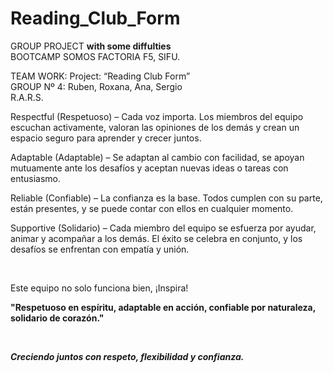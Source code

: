 # Reading_Club_Form
GROUP PROJECT **with some diffulties**
<br>
BOOTCAMP SOMOS FACTORIA F5, SIFU. 
<br>

TEAM WORK: Project:  “Reading Club Form”
<br>
 GROUP Nº 4:  Ruben, Roxana, Ana, Sergio
<br>
 R.A.R.S.
 <br>
 
<p>Respectful (Respetuoso) – Cada voz importa. Los miembros del equipo escuchan activamente, valoran las opiniones de los demás y crean un espacio seguro para aprender y crecer juntos.</p>

<p>Adaptable (Adaptable) – Se adaptan al cambio con facilidad, se apoyan mutuamente ante los desafíos y aceptan nuevas ideas o tareas con entusiasmo.</p>
<p>Reliable (Confiable) – La confianza es la base. Todos cumplen con su parte, están presentes, y se puede contar con ellos en cualquier momento.</p>
<p>Supportive (Solidario) – Cada miembro del equipo se esfuerza por ayudar, animar y acompañar a los demás. El éxito se celebra en conjunto, y los desafíos se enfrentan con empatía y unión.</p>
<br>
<p>Este equipo no solo funciona bien, ¡Inspira!</p>
<p><b>"Respetuoso en espíritu, adaptable en acción, confiable por naturaleza, solidario de corazón."</b></p>
<br>
<p><b><em>Creciendo juntos con respeto, flexibilidad y confianza.</em></b></p>

